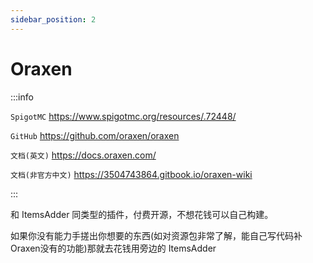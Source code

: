 ```yaml
---
sidebar_position: 2
---
```


# Oraxen

:::info

`SpigotMC` https://www.spigotmc.org/resources/.72448/

`GitHub` https://github.com/oraxen/oraxen

`文档(英文)` https://docs.oraxen.com/

`文档(非官方中文)` https://3504743864.gitbook.io/oraxen-wiki

:::

和 ItemsAdder 同类型的插件，付费开源，不想花钱可以自己构建。

如果你没有能力手搓出你想要的东西(如对资源包非常了解，能自己写代码补Oraxen没有的功能)那就去花钱用旁边的 ItemsAdder
